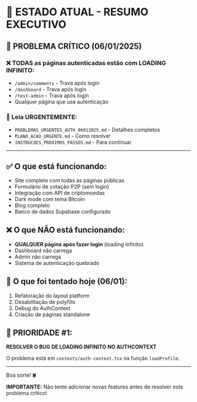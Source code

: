 # 📌 ESTADO ATUAL - RESUMO EXECUTIVO

## 🚨 PROBLEMA CRÍTICO (06/01/2025)

### ❌ TODAS as páginas autenticadas estão com LOADING INFINITO:
- `/admin/comments` - Trava após login
- `/dashboard` - Trava após login  
- `/test-admin` - Trava após login
- Qualquer página que use autenticação

### 📁 Leia URGENTEMENTE:
- `PROBLEMAS_URGENTES_AUTH_06012025.md` - Detalhes completos
- `PLANO_ACAO_URGENTE.md` - Como resolver
- `INSTRUCOES_PROXIMOS_PASSOS.md` - Para continuar

---

## ✅ O que está funcionando:
- Site completo com todas as páginas públicas
- Formulário de cotação P2P (sem login)
- Integração com API de criptomoedas
- Dark mode com tema Bitcoin
- Blog completo
- Banco de dados Supabase configurado

## ❌ O que NÃO está funcionando:
- **QUALQUER página após fazer login** (loading infinito)
- Dashboard não carrega
- Admin não carrega
- Sistema de autenticação quebrado

## 🔧 O que foi tentado hoje (06/01):
1. Refatoração do layout platform
2. Desabilitação de polyfills
3. Debug do AuthContext
4. Criação de páginas standalone

## 🚨 PRIORIDADE #1:
**RESOLVER O BUG DE LOADING INFINITO NO AUTHCONTEXT**

O problema está em `contexts/auth-context.tsx` na função `loadProfile`.

---

Boa sorte! 🍀

**IMPORTANTE:** Não tente adicionar novas features antes de resolver este problema crítico!
